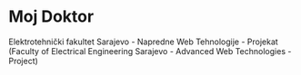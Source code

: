# Moj Doktor
Elektrotehnički fakultet Sarajevo - Napredne Web Tehnologije - Projekat
<br />
(Faculty of Electrical Engineering Sarajevo - Advanced Web Technologies - Project)
